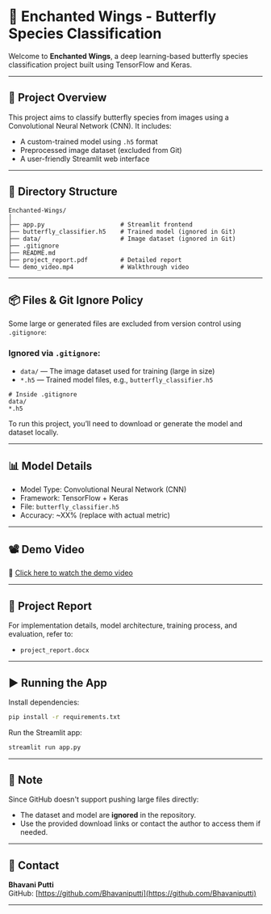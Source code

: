 # 🦋 Enchanted Wings - Butterfly Species Classification

Welcome to **Enchanted Wings**, a deep learning-based butterfly species classification project built using TensorFlow and Keras.

---

## 🚀 Project Overview

This project aims to classify butterfly species from images using a Convolutional Neural Network (CNN). It includes:

- A custom-trained model using `.h5` format  
- Preprocessed image dataset (excluded from Git)  
- A user-friendly Streamlit web interface  

---

## 📁 Directory Structure

```
Enchanted-Wings/
│
├── app.py                     # Streamlit frontend
├── butterfly_classifier.h5    # Trained model (ignored in Git)
├── data/                      # Image dataset (ignored in Git)
├── .gitignore
├── README.md
├── project_report.pdf         # Detailed report
└── demo_video.mp4             # Walkthrough video
```

---

## 📦 Files & Git Ignore Policy

Some large or generated files are excluded from version control using `.gitignore`:

### Ignored via `.gitignore`:
- `data/` — The image dataset used for training (large in size)
- `*.h5` — Trained model files, e.g., `butterfly_classifier.h5`

```plaintext
# Inside .gitignore
data/
*.h5
```

To run this project, you’ll need to download or generate the model and dataset locally.

---

## 📊 Model Details

- Model Type: Convolutional Neural Network (CNN)  
- Framework: TensorFlow + Keras  
- File: `butterfly_classifier.h5`  
- Accuracy: ~XX% (replace with actual metric)  

---

## 📽 Demo Video

🎥 [Click here to watch the demo video](https://drive.google.com/file/d/1vWCn-MMBcerg3_PzpjDGIRbR19qps8k6/view?usp=sharing)

---

## 📄 Project Report

For implementation details, model architecture, training process, and evaluation, refer to:

- `project_report.docx`

---

## ▶️ Running the App

Install dependencies:

```bash
pip install -r requirements.txt
```

Run the Streamlit app:

```bash
streamlit run app.py
```

---

## 📌 Note

Since GitHub doesn't support pushing large files directly:

- The dataset and model are **ignored** in the repository.
- Use the provided download links or contact the author to access them if needed.

---

## 📧 Contact

**Bhavani Putti**  
GitHub: [https://github.com/Bhavaniputti](https://github.com/Bhavaniputti)

---

